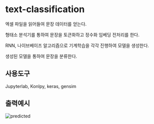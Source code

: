 # text-classification

엑셀 파일을 읽어들여 문장 데이터를 얻는다.

형태소 분석기를 통하여 문장을 토큰화하고 정수화 임베딩 전처리를 한다.

RNN, 나이브베이즈 알고리즘으로 기계학습을 각각 진행하여 모델을 생성한다.

생성된 모델을 통하여 문장을 분류한다.

## 사용도구

Jupyterlab, Konlpy, keras, gensim

## 출력예시

![predicted](https://user-images.githubusercontent.com/43606714/78527943-2b0cdc00-7819-11ea-8440-d933b393c40f.png)
